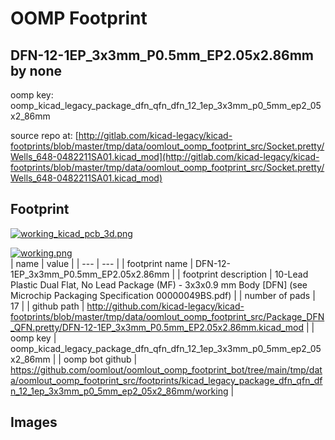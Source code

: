 # OOMP Footprint  
## DFN-12-1EP_3x3mm_P0.5mm_EP2.05x2.86mm  by none  
  
oomp key: oomp_kicad_legacy_package_dfn_qfn_dfn_12_1ep_3x3mm_p0_5mm_ep2_05x2_86mm  
  
source repo at: [http://gitlab.com/kicad-legacy/kicad-footprints/blob/master/tmp/data/oomlout_oomp_footprint_src/Socket.pretty/Wells_648-0482211SA01.kicad_mod](http://gitlab.com/kicad-legacy/kicad-footprints/blob/master/tmp/data/oomlout_oomp_footprint_src/Socket.pretty/Wells_648-0482211SA01.kicad_mod)  
## Footprint  
  
[![working_kicad_pcb_3d.png](working_kicad_pcb_3d_600.png)](working_kicad_pcb_3d.png)  
  
[![working.png](working_600.png)](working.png)  
| name | value | 
| --- | --- | 
| footprint name | DFN-12-1EP_3x3mm_P0.5mm_EP2.05x2.86mm | 
| footprint description | 10-Lead Plastic Dual Flat, No Lead Package (MF) - 3x3x0.9 mm Body [DFN] (see Microchip Packaging Specification 00000049BS.pdf) | 
| number of pads | 17 | 
| github path | http://github.com/kicad-legacy/kicad-footprints/blob/master/tmp/data/oomlout_oomp_footprint_src/Package_DFN_QFN.pretty/DFN-12-1EP_3x3mm_P0.5mm_EP2.05x2.86mm.kicad_mod | 
| oomp key | oomp_kicad_legacy_package_dfn_qfn_dfn_12_1ep_3x3mm_p0_5mm_ep2_05x2_86mm | 
| oomp bot github | https://github.com/oomlout/oomlout_oomp_footprint_bot/tree/main/tmp/data/oomlout_oomp_footprint_src/footprints/kicad_legacy_package_dfn_qfn_dfn_12_1ep_3x3mm_p0_5mm_ep2_05x2_86mm/working | 
## Images  
